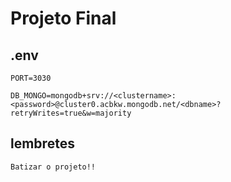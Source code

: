 # Projeto Final

## .env
```
PORT=3030

DB_MONGO=mongodb+srv://<clustername>:<password>@cluster0.acbkw.mongodb.net/<dbname>?retryWrites=true&w=majority
```

## lembretes
```
Batizar o projeto!!
```